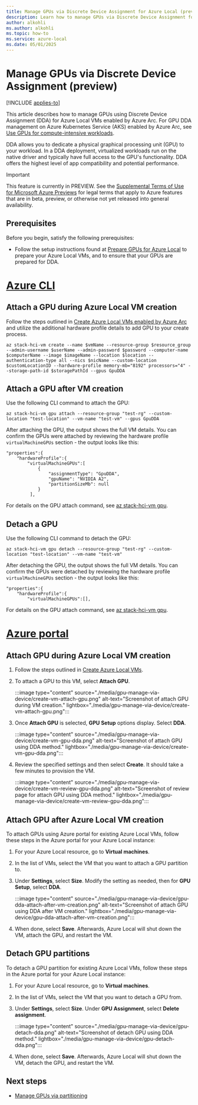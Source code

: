 ```yaml
---
title: Manage GPUs via Discrete Device Assignment for Azure Local (preview)
description: Learn how to manage GPUs via Discrete Device Assignment for Azure Local (preview).
author: alkohli
ms.author: alkohli
ms.topic: how-to
ms.service: azure-local
ms.date: 05/01/2025
---
```


# Manage GPUs via Discrete Device Assignment (preview)

[!INCLUDE [applies-to](../includes/hci-applies-to-23h2.md)]

This article describes how to manage GPUs using Discrete Device Assignment (DDA) for Azure Local VMs enabled by Azure Arc. For GPU DDA management on Azure Kubernetes Service (AKS) enabled by Azure Arc, see [Use GPUs for compute-intensive workloads](/azure/aks/hybrid/deploy-gpu-node-pool#create-a-new-workload-cluster-with-a-gpu-enabled-node-pool).

DDA allows you to dedicate a physical graphical processing unit (GPU) to your workload. In a DDA deployment, virtualized workloads run on the native driver and typically have full access to the GPU's functionality. DDA offers the highest level of app compatibility and potential performance.

> [!IMPORTANT]
> This feature is currently in PREVIEW. See the [Supplemental Terms of Use for Microsoft Azure Previews](https://azure.microsoft.com/support/legal/preview-supplemental-terms/) for legal terms that apply to Azure features that are in beta, preview, or otherwise not yet released into general availability.


## Prerequisites

Before you begin, satisfy the following prerequisites:

- Follow the setup instructions found at [Prepare GPUs for Azure Local](./gpu-manage-via-device.md) to prepare your Azure Local VMs, and to ensure that your GPUs are prepared for DDA.

# [Azure CLI](#tab/azurecli)

## Attach a GPU during Azure Local VM creation

Follow the steps outlined in [Create Azure Local VMs enabled by Azure Arc](create-arc-virtual-machines.md?tabs=azurecli) and utilize the additional hardware profile details to add GPU to your create process.

```azurecli
az stack-hci-vm create --name $vmName --resource-group $resource_group --admin-username $userName --admin-password $password --computer-name $computerName --image $imageName --location $location --authentication-type all --nics $nicName --custom-location $customLocationID --hardware-profile memory-mb="8192" processors="4" --storage-path-id $storagePathId --gpus GpuDDA
```

## Attach a GPU after VM creation

Use the following CLI command to attach the GPU:

```azurecli
az stack-hci-vm gpu attach --resource-group "test-rg" --custom-location "test-location" --vm-name "test-vm" --gpus GpuDDA
```

After attaching the GPU, the output shows the full VM details. You can confirm the GPUs were attached by reviewing the hardware profile `virtualMachineGPUs` section - the output looks like this:

```azurecli
"properties":{
	"hardwareProfile":{
		"virtualMachineGPUs":[
			{
				"assignmentType": "GpuDDA",
				"gpuName": "NVIDIA A2",
				"partitionSizeMb": null
			}
         ],
```

For details on the GPU attach command, see [az stack-hci-vm gpu](/cli/azure/stack-hci-vm/gpu).

## Detach a GPU

Use the following CLI command to detach the GPU:

```azurecli
az stack-hci-vm gpu detach --resource-group "test-rg" --custom-location "test-location" --vm-name "test-vm"
```

After detaching the GPU, the output shows the full VM details. You can confirm the GPUs were detached by reviewing the hardware profile `virtualMachineGPUs` section - the output looks like this:

```azurecli
"properties":{
	"hardwareProfile":{
		"virtualMachineGPUs":[],
```

For details on the GPU attach command, see [az stack-hci-vm gpu](/cli/azure/stack-hci-vm/gpu).

# [Azure portal](#tab/azureportal)

## Attach GPU during Azure Local VM creation 

1. Follow the steps outlined in [Create Azure Local VMs](create-arc-virtual-machines.md?tabs=azureportal#create-azure-local-vms).  

1. To attach a GPU to this VM, select **Attach GPU**.

    :::image type="content" source="./media/gpu-manage-via-device/create-vm-attach-gpu.png" alt-text="Screenshot of attach GPU during VM creation." lightbox="./media/gpu-manage-via-device/create-vm-attach-gpu.png":::

1. Once **Attach GPU** is selected, **GPU Setup** options display. Select **DDA**.

    :::image type="content" source="./media/gpu-manage-via-device/create-vm-gpu-dda.png" alt-text="Screenshot of attach GPU using DDA method." lightbox="./media/gpu-manage-via-device/create-vm-gpu-dda.png":::

1. Review the specified settings and then select **Create**. It should take a few minutes to provision the VM.

    :::image type="content" source="./media/gpu-manage-via-device/create-vm-review-gpu-dda.png" alt-text="Screenshot of review page for attach GPU using DDA method." lightbox="./media/gpu-manage-via-device/create-vm-review-gpu-dda.png":::

## Attach GPU after Azure Local VM creation

To attach GPUs using Azure portal for existing Azure Local VMs, follow these steps in the Azure portal for your Azure Local instance:

1. For your Azure Local resource, go to **Virtual machines**.  

1. In the list of VMs, select the VM that you want to attach a GPU partition to.  

1. Under **Settings**, select **Size**. Modify the setting as needed, then  for **GPU Setup**, select **DDA**.


    :::image type="content" source="./media/gpu-manage-via-device/gpu-dda-attach-after-vm-creation.png" alt-text="Screenshot of attach GPU using DDA after VM creation." lightbox="./media/gpu-manage-via-device/gpu-dda-attach-after-vm-creation.png":::

1. When done, select **Save**. Afterwards, Azure Local will shut down the VM, attach the GPU, and restart the VM.

## Detach GPU partitions

To detach a GPU partition for existing Azure Local VMs, follow these steps in the Azure portal for your Azure Local instance:

1. For your Azure Local resource, go to **Virtual machines**.  

1. In the list of VMs, select the VM that you want to detach a GPU from.

1. Under **Settings**, select **Size**. Under **GPU Assignment**, select **Delete assignment**.


    :::image type="content" source="./media/gpu-manage-via-device/gpu-detach-dda.png" alt-text="Screenshot of detach GPU using DDA method." lightbox="./media/gpu-manage-via-device/gpu-detach-dda.png":::

1. When done, select **Save**. Afterwards, Azure Local will shut down the VM, detach the GPU, and restart the VM.


## Next steps

- [Manage GPUs via partitioning](./gpu-manage-via-partitioning.md)
